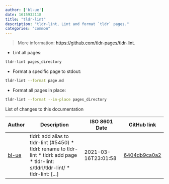 ```yaml
---
author: ['bl-ue']
date: 1615932118
title: "tldr-lint"
description: "tldr-lint, Lint and format `tldr` pages."
categories: "common"
---
```

> More information: <https://github.com/tldr-pages/tldr-lint>.

- Lint all pages:

```bash
tldr-lint pages_directory
```

- Format a specific page to stdout:

```bash
tldr-lint --format page.md
```

- Format all pages in place:

```bash
tldr-lint --format --in-place pages_directory
```
List of changes to this documentation


Author | Description | ISO 8601 Date | GitHub link
------|-----|-----|-----
[bl-ue](mailto:54780737+bl-ue@users.noreply.github.com) | tldrl: add alias to tldr-lint (#5450) * tldrl: rename to tldr-lint * tldrl: add page * tldr-lint: s/tldrl/tldr-lint/ * tldr-lint: [...] | 2021-03-16T23:01:58 | [6404db9ca0a2](https://github.com/tldr-pages/tldr/commit/6404db9ca0a2e102048d750c474ff687bce968ad)

